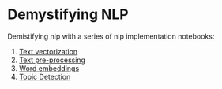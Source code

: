 # Demystifying NLP
Demistifying nlp with a series of nlp implementation notebooks:

1. [Text vectorization](https://github.com/nainiayoub/demystifying-nlp/tree/main/text-vectorization)
2. [Text pre-processing](https://github.com/nainiayoub/demystifying-nlp/tree/main/text-preprocessing)
3. [Word embeddings](https://github.com/nainiayoub/demystifying-nlp/tree/main/word-embeddings)
4. [Topic Detection](https://github.com/nainiayoub/demystifying-nlp/tree/main/topic-modeling)
